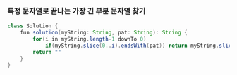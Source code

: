 ### 특정 문자열로 끝나는 가장 긴 부분 문자열 찾기
```java
class Solution {
    fun solution(myString: String, pat: String): String {
        for(i in myString.length-1 downTo 0) 
            if(myString.slice(0..i).endsWith(pat)) return myString.slice(0..i)
        return ""
    }
}
```